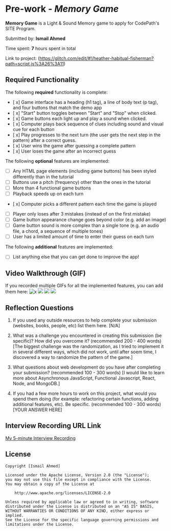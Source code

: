 # Pre-work - *Memory Game*

**Memory Game** is a Light & Sound Memory game to apply for CodePath's SITE Program. 

Submitted by: **Ismail Ahmed**

Time spent: **7** hours spent in total

Link to project: (https://glitch.com/edit/#!/heather-habitual-fisherman?path=script.js%3A26%3A11)

## Required Functionality

The following **required** functionality is complete:

* [ x] Game interface has a heading (h1 tag), a line of body text (p tag), and four buttons that match the demo app
* [ x] "Start" button toggles between "Start" and "Stop" when clicked. 
* [ x] Game buttons each light up and play a sound when clicked. 
* [ x] Computer plays back sequence of clues including sound and visual cue for each button
* [ x] Play progresses to the next turn (the user gets the next step in the pattern) after a correct guess. 
* [ x] User wins the game after guessing a complete pattern
* [ x] User loses the game after an incorrect guess

The following **optional** features are implemented:

* [ ] Any HTML page elements (including game buttons) has been styled differently than in the tutorial
* [ ] Buttons use a pitch (frequency) other than the ones in the tutorial
* [ ] More than 4 functional game buttons
* [ ] Playback speeds up on each turn
* [ x] Computer picks a different pattern each time the game is played
* [ ] Player only loses after 3 mistakes (instead of on the first mistake)
* [ ] Game button appearance change goes beyond color (e.g. add an image)
* [ ] Game button sound is more complex than a single tone (e.g. an audio file, a chord, a sequence of multiple tones)
* [ ] User has a limited amount of time to enter their guess on each turn

The following **additional** features are implemented:

- [ ] List anything else that you can get done to improve the app!

## Video Walkthrough (GIF)

If you recorded multiple GIFs for all the implemented features, you can add them here:
![x](https://gifyu.com/image/SpjNt)
![](gif2-link-here)
![](gif3-link-here)
![](gif4-link-here)

## Reflection Questions
1. If you used any outside resources to help complete your submission (websites, books, people, etc) list them here. 
[N/A]

2. What was a challenge you encountered in creating this submission (be specific)? How did you overcome it? (recommended 200 - 400 words) 
[The biggest challenge was the randomization, as I tried to implement it in several different ways, which did not work, until after soem time, I discovered a way to randomize the pattern of the game.]

3. What questions about web development do you have after completing your submission? (recommended 100 - 300 words) 
[I would like to learn more about Asynchronous JavaScript, Functional Javascript, React, Node, and MongoDB.]

4. If you had a few more hours to work on this project, what would you spend them doing (for example: refactoring certain functions, adding additional features, etc). Be specific. (recommended 100 - 300 words) 
[YOUR ANSWER HERE]



## Interview Recording URL Link

[My 5-minute Interview Recording](your-link-here)


## License

    Copyright [Ismail Ahmed]

    Licensed under the Apache License, Version 2.0 (the "License");
    you may not use this file except in compliance with the License.
    You may obtain a copy of the License at

        http://www.apache.org/licenses/LICENSE-2.0

    Unless required by applicable law or agreed to in writing, software
    distributed under the License is distributed on an "AS IS" BASIS,
    WITHOUT WARRANTIES OR CONDITIONS OF ANY KIND, either express or implied.
    See the License for the specific language governing permissions and
    limitations under the License.
